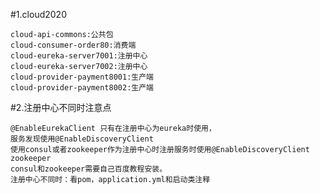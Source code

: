 #1.cloud2020

    cloud-api-commons:公共包 
    cloud-consumer-order80:消费端
    cloud-eureka-server7001:注册中心
    cloud-eureka-server7002:注册中心
    cloud-provider-payment8001:生产端
    cloud-provider-payment8002:生产端

#2.注册中心不同时注意点

    @EnableEurekaClient 只有在注册中心为eureka时使用，
    服务发现使用@EnableDiscoveryClient
    使用consul或者zookeeper作为注册中心时注册服务时使用@EnableDiscoveryClient
    zookeeper
    consul和zookeeper需要自己百度教程安装。
    注册中心不同时：看pom，application.yml和启动类注释
